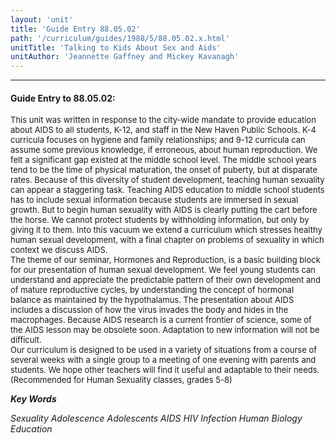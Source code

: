 ```yaml
---
layout: 'unit'
title: 'Guide Entry 88.05.02'
path: '/curriculum/guides/1988/5/88.05.02.x.html'
unitTitle: 'Talking to Kids About Sex and Aids'
unitAuthor: 'Jeannette Gaffney and Mickey Kavanagh'
---
```


<body>
<hr/>
 <h4>
  Guide Entry to 88.05.02:
 </h4>
 <font size="-1">
  <dl>
   <dt>
    This unit was written in response to the city-wide mandate to provide education about AIDS to all students, K-12, and staff in the New Haven Public Schools. K-4 curricula focuses on hygiene and family relationships; and 9-12 curricula can assume some previous knowledge, if erroneous, about human reproduction. We felt a significant gap existed at the middle school level. The middle school years tend to be the time of physical maturation, the onset of puberty, but at disparate rates. Because of this diversity of student development, teaching human sexuality can appear a staggering task. Teaching AIDS education to middle school students has to include sexual information because students are immersed in sexual growth. But to begin human sexuality with AIDS is clearly putting the cart before the horse. We cannot protect students by withholding information, but only by giving it to them. Into this vacuum we extend a curriculum which stresses healthy human sexual development, with a final chapter on problems of sexuality in which context we discuss AIDS.
    <dt>
     The theme of our seminar, Hormones and Reproduction, is a basic building block for our presentation of human sexual development. We feel young students can understand and appreciate the predictable pattern of their own development and of mature reproductive cycles, by understanding the concept of hormonal balance as maintained by the hypothalamus. The presentation about AIDS includes a discussion of how the virus invades the body and hides in the macrophages. Because AIDS research is a current frontier of science, some of the AIDS lesson may be obsolete soon. Adaptation to new information will not be difficult.
     <dt>
      Our curriculum is designed to be used in a variety of situations from a course of several weeks with a single group to a meeting of one evening with parents and students. We hope other teachers will find it useful and adaptable to their needs.
      <dt>
       (Recommended for Human Sexuality classes, grades 5-8)
      </dt>
     </dt>
    </dt>
   </dt>
  </dl>
 </font>
 <p>
  <b>
   <i>
    Key Words
   </i>
  </b>
  <br/>
 </p>
 <p>
  <i>
   Sexuality Adolescence Adolescents AIDS HIV Infection Human Biology Education
  </i>
 </p>

</body>
